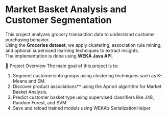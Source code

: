 # Market Basket Analysis and Customer Segmentation

This project analyzes grocery transaction data to understand customer purchasing behavior.  
Using the **Groceries dataset**, we apply clustering, association rule mining, and optional supervised learning techniques to extract insights.  
The implementation is done using **WEKA Java API**.

📌 Project Overview
The main goal of this project is to:
1. Segment customersinto groups using clustering techniques such as K-Means and EM.
2. Discover product associations** using the Apriori algorithm for Market Basket Analysis.
3. Predict customer basket type using supervised classifiers like J48, Random Forest, and SVM.
4. Save and reload trained models using WEKA’s SerializationHelper
